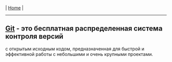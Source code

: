| [Home](../README.md) |

- - - - - - - - - - - - - - - - - - - - - - - - - - - - - - - - - - - - - - - -
## [Git][git] - это бесплатная распределенная система контроля версий
с открытым исходным кодом, предназначенная для быстрой и эффективной работы с небольшими и очень крупными проектами.

[git]: https://git-scm.com/ "Git"

